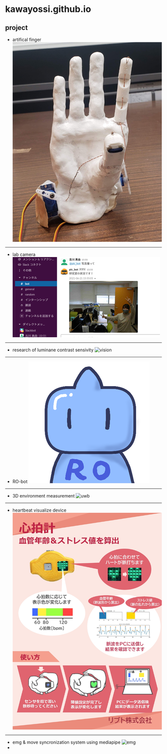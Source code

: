 # kawayossi.github.io

## project
* artifical finger
![artifical_finger](https://github.com/kawayossi/kawayossi.github.io/blob/img/artifical_finger.jpg?raw=true?width="50%")

------
* lab camera
![pic_bot](https://github.com/kawayossi/kawayossi.github.io/blob/img/pic_bot.png?raw=true)

---
* research of luminane contrast sensivity
![vision](https://github.com/kawayossi/kawayossi.github.io/blob/img/Contrast_poster.jpg?raw=true)

---
* RO-bot
![RO-bot](https://github.com/kawayossi/kawayossi.github.io/blob/img/RO-bot_icon.png?raw=true)

---
* 3D environment measurement
![uwb](https://github.com/kawayossi/kawayossi.github.io/blob/img/UWB_poster.jpg?raw=true)

---
* heartbeat visualize device
![HRmonitor](https://github.com/kawayossi/kawayossi.github.io/blob/img/HRmonitor.jpg?raw=true)

---
* emg & move syncronization system using mediapipe
![emg](https://github.com/kawayossi/kawayossi.github.io/blob/img/EMG_poster.jpg?raw=true)
* 
